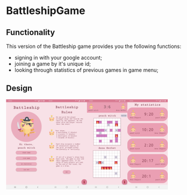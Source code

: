 # BattleshipGame
## Functionality
This version of the Battleship game provides you the following functions:
+ signing in with your google account;
+ joining a game by it's unique id;
+ looking through statistics of previous games in game menu;
## Design
<img align="left" src="screenshots/Screenshot_1_Battleship_Game.jpg" alt="Home" width="22%"/> <img align="left" src="screenshots/Screenshot_2_Battleship_Game.jpg" alt="" width="22%"/><img align="left" src="screenshots/Screenshot_3_Battleship_Game.jpg" alt="" width="22%"/> <img align="left" src="screenshots/Screenshot_4_Battleship_Game.jpg" alt="" width="22%"/>
